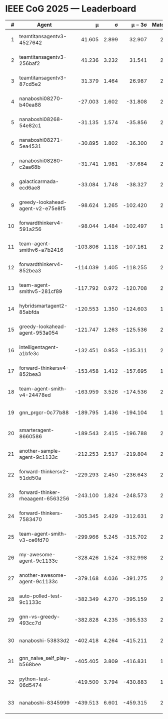 # IEEE CoG 2025 — Leaderboard

| # | Agent | μ | σ | μ − 3σ | Matches | Updated |
|---:|---|---:|---:|---:|---:|---|
| 1 | teamtitansagentv3-4527642 | 41.605 | 2.899 | 32.907 | 2060 | 2025-09-01 12:32 |
| 2 | teamtitansagentv3-256baf2 | 41.236 | 3.232 | 31.541 | 2538 | 2025-09-01 12:32 |
| 3 | teamtitansagentv3-87cd5e2 | 31.379 | 1.464 | 26.987 | 2118 | 2025-09-01 12:32 |
| 4 | nanaboshi08270-b40ea88 | -27.003 | 1.602 | -31.808 | 2420 | 2025-09-01 12:32 |
| 5 | nanaboshi08268-54e82c1 | -31.135 | 1.574 | -35.856 | 2460 | 2025-09-01 12:32 |
| 6 | nanaboshi08271-5ea4531 | -30.895 | 1.802 | -36.300 | 2280 | 2025-09-01 12:32 |
| 7 | nanaboshi08280-c2aa68b | -31.741 | 1.981 | -37.684 | 2400 | 2025-09-01 12:32 |
| 8 | galacticarmada-ecd6ae8 | -33.084 | 1.748 | -38.327 | 2160 | 2025-09-01 12:32 |
| 9 | greedy-lookahead-agent-v2-e75e8f5 | -98.624 | 1.265 | -102.420 | 2808 | 2025-09-01 12:32 |
| 10 | forwardthinkerv4-591a256 | -98.044 | 1.484 | -102.497 | 1731 | 2025-09-01 12:32 |
| 11 | team-agent-smithv6-a7b2416 | -103.806 | 1.118 | -107.161 | 2680 | 2025-09-01 12:32 |
| 12 | forwardthinkerv4-852bea3 | -114.039 | 1.405 | -118.255 | 2031 | 2025-09-01 12:32 |
| 13 | team-agent-smithv5-281cf89 | -117.792 | 0.972 | -120.708 | 2400 | 2025-09-01 12:32 |
| 14 | hybridsmartagent2-85abfda | -120.553 | 1.350 | -124.603 | 1815 | 2025-09-01 12:32 |
| 15 | greedy-lookahead-agent-953a054 | -121.747 | 1.263 | -125.536 | 2548 | 2025-09-01 12:32 |
| 16 | intelligentagent-a1bfe3c | -132.451 | 0.953 | -135.311 | 2194 | 2025-09-01 12:32 |
| 17 | forward-thinkersv4-852bea3 | -153.458 | 1.412 | -157.695 | 1773 | 2025-09-01 12:32 |
| 18 | team-agent-smith-v4-24478ed | -163.959 | 3.526 | -174.536 | 2280 | 2025-09-01 12:32 |
| 19 | gnn_prgcr-0c77b88 | -189.795 | 1.436 | -194.104 | 1960 | 2025-09-01 12:32 |
| 20 | smarteragent-8660586 | -189.543 | 2.415 | -196.788 | 2040 | 2025-09-01 12:32 |
| 21 | another-sample-agent-9c1133c | -212.253 | 2.517 | -219.804 | 2460 | 2025-09-01 12:32 |
| 22 | forward-thinkersv2-51dd50a | -229.293 | 2.450 | -236.643 | 2136 | 2025-09-01 12:32 |
| 23 | forward-thinker-rheaagent-6563256 | -243.100 | 1.824 | -248.573 | 2436 | 2025-09-01 12:32 |
| 24 | forward-thinkers-7583470 | -305.345 | 2.429 | -312.631 | 2420 | 2025-09-01 12:32 |
| 25 | team-agent-smith-v3-ce6fd70 | -299.966 | 5.245 | -315.702 | 2100 | 2025-09-01 12:32 |
| 26 | my-awesome-agent-9c1133c | -328.426 | 1.524 | -332.998 | 2460 | 2025-09-01 12:32 |
| 27 | another-awesome-agent-9c1133c | -379.168 | 4.036 | -391.275 | 2540 | 2025-09-01 12:32 |
| 28 | auto-polled-test-9c1133c | -382.349 | 4.270 | -395.159 | 2680 | 2025-09-01 12:32 |
| 29 | gnn-vs-greedy-493cc7d | -382.828 | 4.235 | -395.533 | 2220 | 2025-09-01 12:32 |
| 30 | nanaboshi-53833d2 | -402.418 | 4.264 | -415.211 | 2220 | 2025-09-01 12:32 |
| 31 | gnn_naive_self_play-b568bee | -405.405 | 3.809 | -416.831 | 1400 | 2025-09-01 12:32 |
| 32 | python-test-06d5474 | -419.500 | 3.794 | -430.883 | 1780 | 2025-09-01 12:32 |
| 33 | nanaboshi-8345999 | -439.513 | 6.601 | -459.315 | 2080 | 2025-09-01 12:32 |
